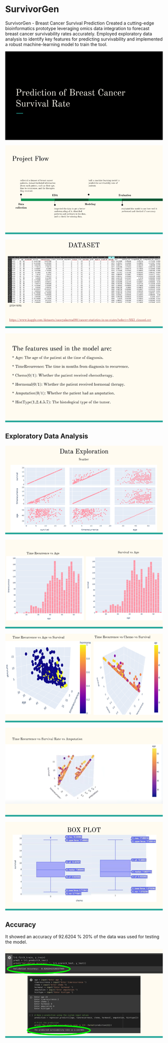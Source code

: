 # SurvivorGen
SurvivorGen - Breast Cancer Survival Prediction
Created a cutting-edge bioinformatics prototype leveraging omics data integration to forecast breast cancer survivability rates accurately.
Employed exploratory data analysis to identify key features for predicting survivability and implemented a robust machine-learning model to train the tool.

![cover](./images/cover.png)

![Flow_chart](./images/project_flow.png)

![data_set](./images/dataset.png)

![features_used](./images/features.png)

## Exploratory Data Analysis
![scatter_plot](./images/EDA1.png)

![EDA](./images/EDA2.png)

![EDA](./images/EDA3.png)

![EDA](./images/EDA4.png)

![box_plot](./images/EDA5.png)

## Accuracy
It showed an accuracy of 92.6204 %
20% of the data was used for testing the model.

![Accuracy](./images/accuracy.png)
